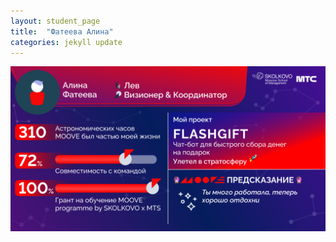 ```yaml
---
layout: student_page
title:  "Фатеева Алина"
categories: jekyll update
---
```

<img class="img-fluid" src="/img/posts/Фатеева Алина.png" alt="moove-2">
